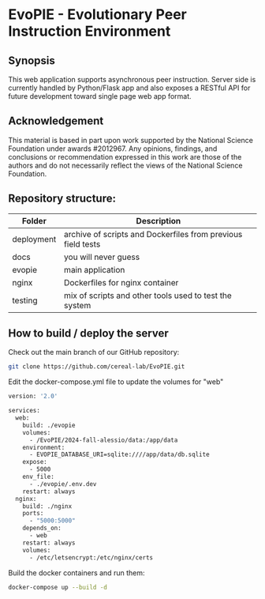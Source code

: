 # EvoPIE - Evolutionary Peer Instruction Environment

## Synopsis
This web application supports asynchronous peer instruction.
Server side is currently handled by Python/Flask app and also exposes a RESTful API for future development toward single page web app format.


## Acknowledgement
This material is based in part upon work supported by the National Science Foundation under awards #2012967. Any opinions, findings, and conclusions or recommendation expressed in this work are those of the authors and do not necessarily reflect the views of the National Science Foundation.

## Repository structure:
Folder | Description
------ | -----------
deployment  |   archive of scripts and Dockerfiles from previous field tests
docs        |   you will never guess
evopie      |   main application
nginx       |   Dockerfiles for nginx container
testing     |   mix of scripts and other tools used to test the system

## How to build / deploy the server
Check out the main branch of our GitHub repository: 
```bash
git clone https://github.com/cereal-lab/EvoPIE.git
```

Edit the docker-compose.yml file to update the volumes for "web"
```bash
version: '2.0'

services:
  web:
    build: ./evopie
    volumes:
      - /EvoPIE/2024-fall-alessio/data:/app/data
    environment:
      - EVOPIE_DATABASE_URI=sqlite:////app/data/db.sqlite
    expose:
      - 5000
    env_file:
      - ./evopie/.env.dev
    restart: always
  nginx:
    build: ./nginx
    ports:
      - "5000:5000"
    depends_on:
      - web
    restart: always
    volumes:
      - /etc/letsencrypt:/etc/nginx/certs
```

Build the docker containers and run them:
```bash
docker-compose up --build -d
```
